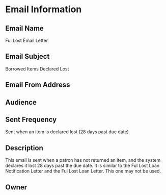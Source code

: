# Email Information

## Email Name
Ful Lost Email Letter

## Email Subject
Borrowed Items Declared Lost

## Email From Address

## Audience

## Sent Frequency
Sent when an item is declared lost (28 days past due date)

## Description
This email is sent when a patron has not returned an item, and the system declares it lost 28 days past the due date. It is similar to the Ful Lost Loan Notification Letter and the Ful Lost Loan Letter. This one may not be used.

## Owner
